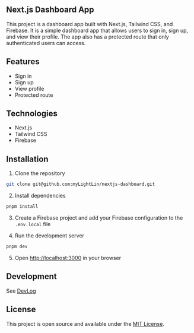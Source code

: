 ## Next.js Dashboard App

This project is a dashboard app built with Next.js, Tailwind CSS, and Firebase. It is a simple dashboard app that allows users to sign in, sign up, and view their profile. The app also has a protected route that only authenticated users can access.

## Features

- Sign in
- Sign up
- View profile
- Protected route

## Technologies

- Next.js
- Tailwind CSS
- Firebase

## Installation

1. Clone the repository
  
  ```bash
  git clone git@github.com:myLightLin/nextjs-dashboard.git
  ```

2. Install dependencies
  
  ```bash
  pnpm install
  ```

3. Create a Firebase project and add your Firebase configuration to the `.env.local` file

4. Run the development server
  
  ```bash
  pnpm dev
  ```

5. Open [http://localhost:3000](http://localhost:3000) in your browser

## Development

See [DevLog](https://github.com/myLightLin/nextjs-dashboard/issues/2)

## License

This project is open source and available under the [MIT License](LICENSE).
